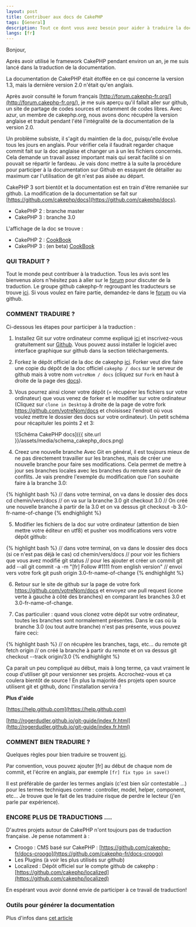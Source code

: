 ```yaml
---
layout: post
title: Contribuer aux docs de CakePHP
tags: [General]
description: Tout ce dont vous avez besoin pour aider à traduire la documentation de CakePHP
langs: [fr]
---
```


Bonjour,

Après avoir utilisé le framework CakePHP pendant environ un an, je me suis lancé dans la traduction de la documentation.

La documentation de CakePHP était étoffée en ce qui concerne la version 1.3, mais la dernière version 2.0 n'était qu'en anglais.

Après avoir consulté le forum français [http://forum.cakephp-fr.org/](http://forum.cakephp-fr.org/), je me suis aperçu qu'il fallait aller sur github, un site de partage de codes sources et notamment de codes libres.
Avec azur, un membre de cakephp.org, nous avons donc récupéré la version anglaise et traduit pendant l'été l'intégralité de la documentation de la version 2.0.

Un problème subsiste, il s'agit du maintien de la doc, puisqu'elle évolue tous les jours en anglais. Pour vérifier cela il faudrait regarder chaque commit fait sur la doc anglaise et changer un à un les fichiers concernés. Cela demande un travail assez important mais qui serait facilité si on pouvait se répartir le fardeau. Je vais donc mettre à la suite la procédure pour participer à la documentation sur Github en essayant de détailler au maximum car l'utilisation de git n'est pas aisée au départ.

CakePHP 3 sort bientôt et la documentation est en train d'être remaniée sur github. La modification de la documentation se fait sur [https://github.com/cakephp/docs](https://github.com/cakephp/docs).

* CakePHP 2 : branche master
* CakePHP 3 : branche 3.0

L'affichage de la doc se trouve :

* CakePHP 2 : [CookBook](http://book.cakephp.org/2.0/fr/index.html)
* CakePHP 3 : (en beta) [CookBook](http://book.cakephp.org/3.0/fr/index.html)

### QUI TRADUIT ?

Tout le monde peut contribuer à la traduction. Tous les avis sont les bienvenus alors n'hésitez pas à aller sur le [forum](http://forum.cakephp-fr.org/viewforum.php?id=14) pour discuter de la traduction.
Le groupe github cakephp-fr regroupant les traducteurs se trouve [ici](https://github.com/cakephp-fr). Si vous voulez en faire partie, demandez-le dans le [forum](http://forum.cakephp-fr.org/viewforum.php?id=14) ou via github.

### COMMENT TRADUIRE ?

Ci-dessous les étapes pour participer à la traduction :

1. Installez Git sur votre ordinateur comme expliqué [ici](http://git-scm.com/book/fr/D%C3%A9marrage-rapide-Installation-de-Git) et inscrivez-vous gratuitement sur [Github](https://github.com/signup/free). Vous pouvez aussi installer le logiciel avec interface graphique sur github dans la section téléchargements.

2. Forkez le dépôt officiel de la doc de cakephp [ici](https://github.com/cakephp/docs). Forker veut dire faire une copie du dépôt de la doc officiel `cakephp / docs` sur le serveur de github mais à votre nom `votreNom / docs` (cliquez sur `Fork` en haut à droite de la page des [docs](https://github.com/cakephp/docs)).

3. Vous pourrez ainsi cloner votre dépôt (= récupérer les fichiers sur votre ordinateur) que vous venez de forker et le modifier sur votre ordinateur (Cliquez sur `clone in Desktop` à droite de la page de votre fork https://github.com/votreNom/docs et choisissez l'endroit où vous voulez mettre le dossier des docs sur votre ordinateur).
   Un petit schéma pour récapituler les points 2 et 3:

   ![Schéma CakePHP docs]({{ site.url }}/assets/media/schema_cakephp_docs.png)

4. Creez une nouvelle branche
Avec Git en général, il est toujours mieux de ne pas directement travailler sur les branches, mais de créer une nouvelle branche pour faire ses modifications. Cela permet de mettre à jour ses branches locales avec les branches du remote sans avoir de conflits.
Je vais prendre l'exemple du modification que l'on souhaite faire à la branche 3.0:

{% highlight bash %}
// dans votre terminal, on va dans le dossier des docs
cd chemin/vers/docs
// on va sur la branche 3.0
git checkout 3.0
// On créé une nouvelle branche à partir de la 3.0 et on va dessus
git checkout -b 3.0-fr-name-of-change
{% endhighlight %}

5. Modifier les fichiers de la doc sur votre ordinateur (attention de bien mettre votre éditeur en utf8) et pusher vos modifications vers votre dépôt github:

{% highlight bash %}
// dans votre terminal, on va dans le dossier des docs (si ce n'est pas déjà le cas)
cd chemin/vers/docs
// pour voir les fichiers que vous avez modifié
git status
// pour les ajouter et créer un commit
git add --all
git commit -a -m "[fr] Follow #1111 from english version"
// envoi vers votre fork
git push origin 3.0-fr-name-of-change
{% endhighlight %}

6. Retour sur le site de github sur la page de votre fork https://github.com/votreNom/docs et envoyez une pull request (icone verte à gauche à côté des branches) en comparant les branches 3.0 et 3.0-fr-name-of-change.

7. Cas particulier : quand vous clonez votre dépôt sur votre ordinateur, toutes les branches sont normalement présentes. Dans le cas où la branche 3.0 (ou tout autre branche) n'est pas présente, vous pouvez faire ceci:

{% highlight bash %}
// on récupère les branches, tags, etc... du remote
git fetch origin
// on créé la branche à partir du remote et on va dessus
git checkout --track origin/3.0
{% endhighlight %}

Ça parait un peu compliqué au début, mais à long terme, ça vaut vraiment le coup d'utiliser git pour versionner ses projets. Accrochez-vous et ça coulera bientôt de source ! En plus la majorité des projets open source utilisent git et github, donc l'installation servira !

**Plus d'aide**

[https://help.github.com](https://help.github.com)

[http://rogerdudler.github.io/git-guide/index.fr.html](http://rogerdudler.github.io/git-guide/index.fr.html)

### COMMENT BIEN TRADUIRE ?

Quelques règles pour bien traduire se trouvent [ici](http://book.cakephp.org/3.0/fr/contributing/documentation.html).

Par convention, vous pouvez ajouter [fr] au début de chaque nom de commit, et l'écrire en anglais, par exemple `[fr] fix typo in save()`

Il est préférable de garder les termes anglais (c'est bien sûr contestable ...) pour les termes techniques comme : controller, model, helper, component, etc... Je trouve que le fait de les traduire risque de perdre le lecteur (j'en parle par expérience).

### ENCORE PLUS DE TRADUCTIONS ....

D'autres projets autour de CakePHP n'ont toujours pas de traduction française. Je pense notamment à :

* Croogo : CMS basé sur CakePHP : [https://github.com/cakephp-fr/docs-croogo](https://github.com/cakephp-fr/docs-croogo)
* Les Plugins (à voir les plus utilisés sur github)
* Localized : Dépôt officiel sur le compte github de cakephp : [https://github.com/cakephp/localized](https://github.com/cakephp/localized)

En espérant vous avoir donné envie de participer à ce travail de traduction!

### Outils pour générer la documentation

Plus d'infos dans [cet article](http://cake17.github.io/2014/11/04/sphinx.html)
